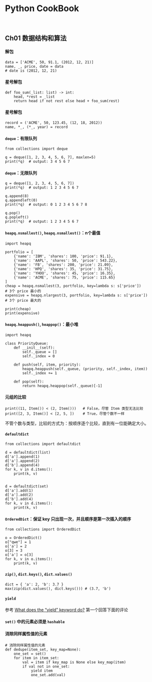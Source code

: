 # Python CookBook

&nbsp;   
## Ch01 数据结构和算法

#### 解包

    data = ['ACME', 50, 91.1, (2012, 12, 21)]
    name, _, price, date = data
    # date is (2012, 12, 21)

#### 星号解包

    def foo_sum(_list: list) -> int:
        head, *rest = _list
        return head if not rest else head + foo_sum(rest)

#### 星号解包

    record = ('ACME', 50, 123.45, (12, 18, 2012))
    name, *_, (*_, year) = record

#### `deque`：有限队列

    from collections import deque
    
    q = deque([1, 2, 3, 4, 5, 6, 7], maxlen=5)
    print(*q)  # output: 3 4 5 6 7

#### `deque`：无限队列

    q = deque([1, 2, 3, 4, 5, 6, 7])
    print(*q)  # output: 1 2 3 4 5 6 7
    
    q.append(8)
    q.appendleft(0)
    print(*q)  # output: 0 1 2 3 4 5 6 7 8
    
    q.pop()
    q.popleft()
    print(*q)  # output: 1 2 3 4 5 6 7

#### `heapq.nsmallest()`, `heapq.nsmallest()`：n个最值

    import heapq
    
    portfolio = [
        {'name': 'IBM', 'shares': 100, 'price': 91.1},
        {'name': 'AAPL', 'shares': 50, 'price': 543.22},
        {'name': 'FB', 'shares': 200, 'price': 21.09},
        {'name': 'HPQ', 'shares': 35, 'price': 31.75},
        {'name': 'YHOO', 'shares': 45, 'price': 16.35},
        {'name': 'ACME', 'shares': 75, 'price': 115.65}
    ]
    cheap = heapq.nsmallest(3, portfolio, key=lambda s: s['price'])       # 3个 price 最小的
    expensive = heapq.nlargest(3, portfolio, key=lambda s: s['price'])    # 3个 price 最大的
    
    print(cheap)
    print(expensive)

#### `heapq.heappush()`, `heappop()`：最小堆

    import heapq
    
    class PriorityQueue:
        def __init__(self):
            self._queue = []
            self._index = 0
    
        def push(self, item, priority):
            heapq.heappush(self._queue, (priority, self._index, item))
            self._index += 1
    
        def pop(self):
            return heapq.heappop(self._queue)[-1]

#### 元组的比较

    print((11, Item()) < (2, Item()))   # False，尽管 Item 类型无法比较
    print([2, 3, Item()] < [2, 5, ])    # True，尽管个数不一样
不管个数与类型，比较的方式为：按顺序逐个比较，直到有一位能确定大小。

#### `defaultdict`

    from collections import defaultdict
    
    d = defaultdict(list)
    d['a'].append(1)
    d['a'].append(2)
    d['b'].append(4)
    for k, v in d.items():
        print(k, v)
    
    
    d = defaultdict(set)
    d['a'].add(1)
    d['a'].add(2)
    d['b'].add(4)
    for k, v in d.items():
        print(k, v)

#### `OrderedDict`：保证 key 只出现一次，并且顺序是第一次插入的顺序

    from collections import OrderedDict

    o = OrderedDict()
    o["qwe"] = 1
    o['a'] = 2
    o[3] = 3
    o['a'] = o[3]
    for k, v in o.items():
        print(k, v)

#### `zip()`, `dict.keys()`, `dict.values()`

    dict = { 'a': 2, 'b': 3.7 }
    max(zip(dict.values(), dict.keys())) # (3.7, 'b')

#### `yield`
参考 [What does the “yield” keyword do?](https://stackoverflow.com/questions/231767/what-does-the-yield-keyword-do) 第一个回答下面的评论

#### `set()` 中的元素必须是 `hashable`

#### 消除同样属性值的元素

    # 消除同样属性值的元素
    def dedupe(item_set, key_map=None):
        one_set = set()
        for item in item_set:
            val = item if key_map is None else key_map(item)
            if val not in one_set:
                yield item
                one_set.add(val)
































